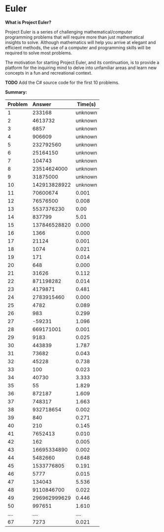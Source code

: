 Euler
=====

**What is Project Euler?**

Project Euler is a series of challenging mathematical/computer programming problems that will require more than just mathematical insights to solve. Although mathematics will help you arrive at elegant and efficient methods, the use of a computer and programming skills will be required to solve most problems.

The motivation for starting Project Euler, and its continuation, is to provide a platform for the inquiring mind to delve into unfamiliar areas and learn new concepts in a fun and recreational context. 

**TODO**
Add the C# source code for the first 10 problems.

**Summary:**

| Problem | Answer | Time(s) | 
|:------------ |:---------------| -----|
|1|233168|unknown|
|2|4613732|unknown|
|3|6857|unknown|
|4|906609|unknown|
|5|232792560|unknown|
|6|25164150|unknown|
|7|104743|unknown|
|8|23514624000|unknown|
|9|31875000|unknown|
|10|142913828922|unknown|
|11|70600674|0.001|
|12|76576500|0.008|
|13|5537376230|0.00|
|14|837799|5.01|
|15|137846528820|0.000|
|16|1366|0.000|
|17|21124|0.001|
|18|1074|0.021|
|19|171|0.014|
|20|648|0.000|
|21|31626|0.112|
|22|871198282|0.014|
|23|4179871|0.481|
|24|2783915460|0.000|
|25|4782|0.089|
|26|983|0.299|
|27|-59231|1.096|
|28|669171001|0.001|
|29|9183|0.025|
|30|443839|1.787|
|31|73682|0.043|
|32|45228|0.738|
|33|100|0.023|
|34|40730|3.333|
|35|55|1.829|
|36|872187|1.609|
|37|748317|1.663|
|38|932718654|0.002|
|39|840|0.271|
|40|210|0.145|
|41|7652413|0.010|
|42|162|0.005|
|43|16695334890|0.002|
|44|5482660|0.648|
|45|1533776805|0.191|
|46|5777|0.015|
|47|134043|5.536|
|48|9110846700|0.022|
|49|296962999629|0.446|
|50|997651|1.610|
|....|....|....|
|67|7273|0.021|
